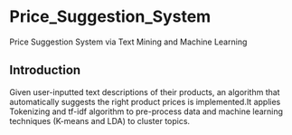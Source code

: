 # Price_Suggestion_System
Price Suggestion System via Text Mining and Machine Learning 

## Introduction
Given  user-inputted text descriptions of their products, an algorithm that automatically suggests the right product prices is implemented.It applies Tokenizing and tf-idf algorithm to pre-process data and machine learning techniques (K-means and LDA) to cluster topics.
